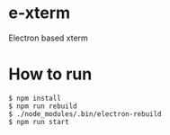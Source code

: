 # e-xterm
Electron based xterm


# How to run

```
$ npm install
$ npm run rebuild
$ ./node_modules/.bin/electron-rebuild
$ npm run start
```